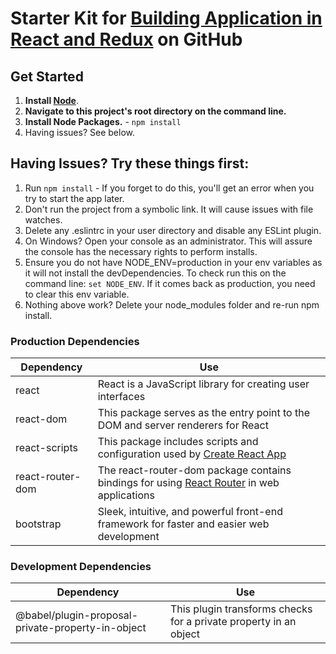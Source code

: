 # Starter Kit for [Building Application in React and Redux](https://github.com/salmen123/courses-app-ReactJS) on GitHub

## Get Started

1. **Install [Node](https://nodejs.org)**.
2. **Navigate to this project's root directory on the command line.**
3. **Install Node Packages.** - `npm install`
4. Having issues? See below.

## Having Issues? Try these things first:

1. Run `npm install` - If you forget to do this, you'll get an error when you try to start the app later.
2. Don't run the project from a symbolic link. It will cause issues with file watches.
3. Delete any .eslintrc in your user directory and disable any ESLint plugin.
4. On Windows? Open your console as an administrator. This will assure the console has the necessary rights to perform installs.
5. Ensure you do not have NODE_ENV=production in your env variables as it will not install the devDependencies. To check run this on the command line: `set NODE_ENV`. If it comes back as production, you need to clear this env variable.
6. Nothing above work? Delete your node_modules folder and re-run npm install.

### Production Dependencies

| **Dependency**   | **Use**                                                                                                                                 |
|------------------|-----------------------------------------------------------------------------------------------------------------------------------------|
| react            | React is a JavaScript library for creating user interfaces                                                                              |
| react-dom        | This package serves as the entry point to the DOM and server renderers for React                                                        |
| react-scripts    | This package includes scripts and configuration used by [Create React App](https://github.com/facebook/create-react-app)                |
| react-router-dom | The react-router-dom package contains bindings for using [React Router](https://github.com/remix-run/react-router)  in web applications |
| bootstrap        | Sleek, intuitive, and powerful front-end framework for faster and easier web development                                                |

### Development Dependencies

| **Dependency**                                    | **Use**                                                           |
|---------------------------------------------------|-------------------------------------------------------------------|
| @babel/plugin-proposal-private-property-in-object | This plugin transforms checks for a private property in an object |
